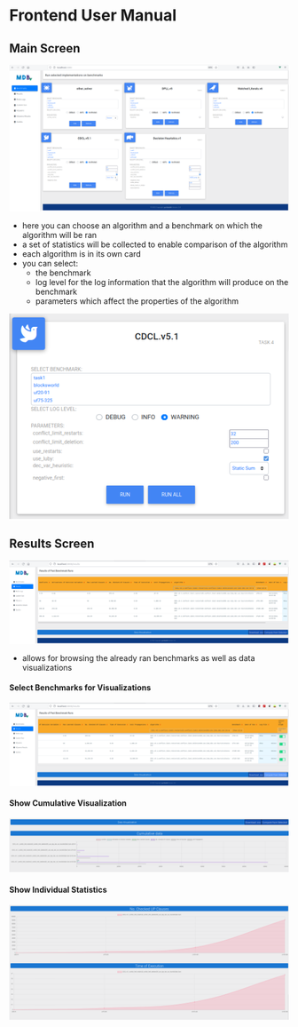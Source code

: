 # Frontend User Manual

## Main Screen

![main_screen](./frontend_benchmarks.png)

- here you can choose an algorithm and a benchmark on which the algorithm will be ran
- a set of statistics will be collected to enable comparison of the algorithm
- each algorithm is in its own card
- you can select:
  - the benchmark
  - log level for the log information that the algorithm will produce on the benchmark
  - parameters which affect the properties of the algorithm

![main_screen_algo](./frontend_benchmarks_algo.png)


## Results Screen

![results_screen](./frontend_results.png)

- allows for browsing the already ran benchmarks as well as data visualizations

#### Select Benchmarks for Visualizations
![results_screen_select](./frontend_results_select.png)

#### Show Cumulative Visualization
![results_screen_cumulative](./frontend_results_cumulative.png)

#### Show Individual Statistics
![results_screen_statistics](./frontend_results_stats.png)
